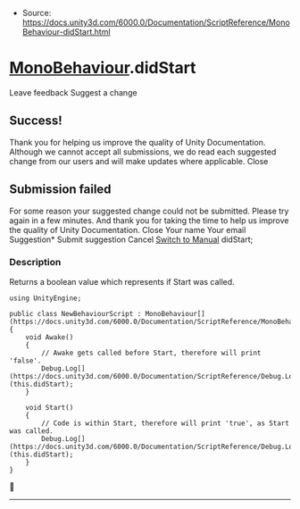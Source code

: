 * Source: https://docs.unity3d.com/6000.0/Documentation/ScriptReference/MonoBehaviour-didStart.html

#  [MonoBehaviour](https://docs.unity3d.com/6000.0/Documentation/ScriptReference/MonoBehaviour.html).didStart
Leave feedback
Suggest a change
## Success!
Thank you for helping us improve the quality of Unity Documentation. Although we cannot accept all submissions, we do read each suggested change from our users and will make updates where applicable.
Close
## Submission failed
For some reason your suggested change could not be submitted. Please <a>try again</a> in a few minutes. And thank you for taking the time to help us improve the quality of Unity Documentation.
Close
Your name Your email Suggestion* Submit suggestion
Cancel
[Switch to Manual](https://docs.unity3d.com/6000.0/Documentation/Manual/class-MonoBehaviour.html "Go to MonoBehaviour Component in the Manual")
didStart; 
### Description
Returns a boolean value which represents if Start was called.
```
using UnityEngine;  
  
public class NewBehaviourScript : MonoBehaviour[](https://docs.unity3d.com/6000.0/Documentation/ScriptReference/MonoBehaviour.html)
{
    void Awake()
    {
        // Awake gets called before Start, therefore will print 'false'.
        Debug.Log[](https://docs.unity3d.com/6000.0/Documentation/ScriptReference/Debug.Log.html)(this.didStart);
    }  
  
    void Start()
    {
        // Code is within Start, therefore will print 'true', as Start was called.
        Debug.Log[](https://docs.unity3d.com/6000.0/Documentation/ScriptReference/Debug.Log.html)(this.didStart);
    }
}

```

* * *

